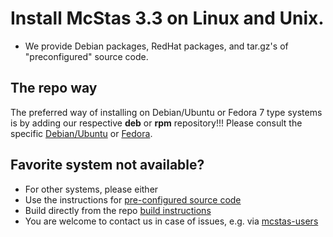 # Install McStas 3.3 on Linux and Unix.

* We provide Debian packages, RedHat packages, and tar.gz's of "preconfigured" source code.

## The repo way
The preferred way of installing on Debian/Ubuntu or Fedora
7 type systems is by adding our respective **deb** or **rpm** repository!!! Please consult the
specific [Debian/Ubuntu](debian/README.md) or  [Fedora](fedora/README.md).

## Favorite system not available?
* For other systems, please either
 * Use the instructions for
 [pre-configured source code](src/README.md)
 * Build directly from the repo [build instructions](https://github.com/McStasMcXtrace/McCode/wiki/Building-McStas-McXtrace)
 * You are welcome to contact us in case of issues, e.g. via [mcstas-users](mailto:mcstas-users@mcstas.org)
